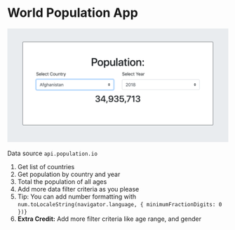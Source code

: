 # World Population App

![Image](./population.png)

Data source `api.population.io`
1. Get list of countries
1. Get population by country and year
1. Total the population of all ages
1. Add more data filter criteria as you please
1. Tip: You can add number formatting with `num.toLocaleString(navigator.language, { minimumFractionDigits: 0 })}`
1. **Extra Credit:** Add more filter criteria like age range, and gender